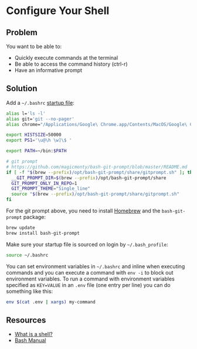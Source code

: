 # Configure Your Shell

## Problem

You want to be able to:

* Quickly execute commands at the terminal
* Be able to access the command history (ctrl-r)
* Have an informative prompt

## Solution

Add a `~/.bashrc` [startup file](https://www.gnu.org/software/bash/manual/html_node/Bash-Startup-Files.html):

```sh
alias l='ls -l'
alias git='git --no-pager'
alias chrome="/Applications/Google\ Chrome.app/Contents/MacOS/Google\ Chrome"

export HISTSIZE=50000
export PS1='\u@\h \w]\$ '

export PATH=~/bin:$PATH

# git prompt
# https://github.com/magicmonty/bash-git-prompt/blob/master/README.md
if [ -f "$(brew --prefix)/opt/bash-git-prompt/share/gitprompt.sh" ]; then
  __GIT_PROMPT_DIR=$(brew --prefix)/opt/bash-git-prompt/share
  GIT_PROMPT_ONLY_IN_REPO=1
  GIT_PROMPT_THEME="Single_line"
  source "$(brew --prefix)/opt/bash-git-prompt/share/gitprompt.sh"
fi
```

For the git prompt above, you need to install [Homebrew](https://brew.sh) and the `bash-git-prompt` package:

```sh
brew update
brew install bash-git-prompt
```

Make sure your startup file is sourced on login by `~/.bash_profile`:

```sh
source ~/.bashrc
```

You can set environment variables in `~/.bashrc` and inline when executing commands and you can execute a command with `env -i` to block out environment variables. To run a command with environment variables specified as `KEY=VALUE` in an `.env` file (one entry per line) you can do something like this:

```sh
env $(cat .env | xargs) my-command
```

## Resources

* [What is a shell?](https://www.gnu.org/software/bash/manual/html_node/What-is-a-shell_003f.html#What-is-a-shell_003f)
* [Bash Manual](https://www.gnu.org/software/bash/manual/html_node/index.html#SEC_Contents)
